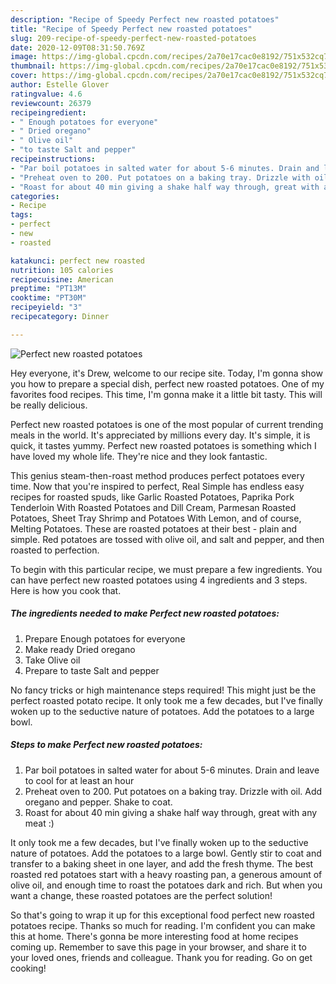 ```yaml
---
description: "Recipe of Speedy Perfect new roasted potatoes"
title: "Recipe of Speedy Perfect new roasted potatoes"
slug: 209-recipe-of-speedy-perfect-new-roasted-potatoes
date: 2020-12-09T08:31:50.769Z
image: https://img-global.cpcdn.com/recipes/2a70e17cac0e8192/751x532cq70/perfect-new-roasted-potatoes-recipe-main-photo.jpg
thumbnail: https://img-global.cpcdn.com/recipes/2a70e17cac0e8192/751x532cq70/perfect-new-roasted-potatoes-recipe-main-photo.jpg
cover: https://img-global.cpcdn.com/recipes/2a70e17cac0e8192/751x532cq70/perfect-new-roasted-potatoes-recipe-main-photo.jpg
author: Estelle Glover
ratingvalue: 4.6
reviewcount: 26379
recipeingredient:
- " Enough potatoes for everyone"
- " Dried oregano"
- " Olive oil"
- "to taste Salt and pepper"
recipeinstructions:
- "Par boil potatoes in salted water for about 5-6 minutes. Drain and leave to cool for at least an hour"
- "Preheat oven to 200. Put potatoes on a baking tray. Drizzle with oil. Add oregano and pepper. Shake to coat."
- "Roast for about 40 min giving a shake half way through, great with any meat :)"
categories:
- Recipe
tags:
- perfect
- new
- roasted

katakunci: perfect new roasted 
nutrition: 105 calories
recipecuisine: American
preptime: "PT13M"
cooktime: "PT30M"
recipeyield: "3"
recipecategory: Dinner

---
```



![Perfect new roasted potatoes](https://img-global.cpcdn.com/recipes/2a70e17cac0e8192/751x532cq70/perfect-new-roasted-potatoes-recipe-main-photo.jpg)

Hey everyone, it's Drew, welcome to our recipe site. Today, I'm gonna show you how to prepare a special dish, perfect new roasted potatoes. One of my favorites food recipes. This time, I'm gonna make it a little bit tasty. This will be really delicious.

Perfect new roasted potatoes is one of the most popular of current trending meals in the world. It's appreciated by millions every day. It's simple, it is quick, it tastes yummy. Perfect new roasted potatoes is something which I have loved my whole life. They're nice and they look fantastic.

This genius steam-then-roast method produces perfect potatoes every time. Now that you&#39;re inspired to perfect, Real Simple has endless easy recipes for roasted spuds, like Garlic Roasted Potatoes, Paprika Pork Tenderloin With Roasted Potatoes and Dill Cream, Parmesan Roasted Potatoes, Sheet Tray Shrimp and Potatoes With Lemon, and of course, Melting Potatoes. These are roasted potatoes at their best - plain and simple. Red potatoes are tossed with olive oil, and salt and pepper, and then roasted to perfection.


To begin with this particular recipe, we must prepare a few ingredients. You can have perfect new roasted potatoes using 4 ingredients and 3 steps. Here is how you cook that.

<!--inarticleads1-->

##### The ingredients needed to make Perfect new roasted potatoes:

1. Prepare  Enough potatoes for everyone
1. Make ready  Dried oregano
1. Take  Olive oil
1. Prepare to taste Salt and pepper


No fancy tricks or high maintenance steps required! This might just be the perfect roasted potato recipe. It only took me a few decades, but I&#39;ve finally woken up to the seductive nature of potatoes. Add the potatoes to a large bowl. 

<!--inarticleads2-->

##### Steps to make Perfect new roasted potatoes:

1. Par boil potatoes in salted water for about 5-6 minutes. Drain and leave to cool for at least an hour
1. Preheat oven to 200. Put potatoes on a baking tray. Drizzle with oil. Add oregano and pepper. Shake to coat.
1. Roast for about 40 min giving a shake half way through, great with any meat :)


It only took me a few decades, but I&#39;ve finally woken up to the seductive nature of potatoes. Add the potatoes to a large bowl. Gently stir to coat and transfer to a baking sheet in one layer, and add the fresh thyme. The best roasted red potatoes start with a heavy roasting pan, a generous amount of olive oil, and enough time to roast the potatoes dark and rich. But when you want a change, these roasted potatoes are the perfect solution! 

So that's going to wrap it up for this exceptional food perfect new roasted potatoes recipe. Thanks so much for reading. I'm confident you can make this at home. There's gonna be more interesting food at home recipes coming up. Remember to save this page in your browser, and share it to your loved ones, friends and colleague. Thank you for reading. Go on get cooking!

